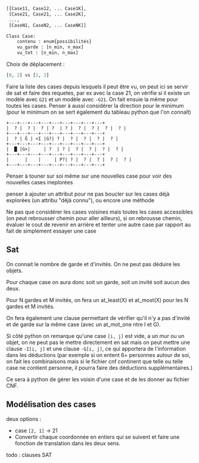 

```python
[[Case11, Case12, ... Case1K],
 [Case21, Case21, ... Case2K],
 ...,
 [CaseN1, CaseN2, ... CaseNK]]
```

```python
Class Case:
	contenu : enum{possibilités}
	vu_garde : [n_min, n_max]
	vu_tot : [n_min, n_max]
```

Choix de déplacement :
```python
[0, 2] vs [1, 3]
```

Faire la liste des cases depuis lesquels il peut être vu, on peut ici se servir de sat et faire des requetes, par ex avec la case 21, on vérifie si il existe un modèle avec `G21` et un modèle avec `-G21`. On fait ensuie la même pour toutes les cases. Penser à aussi considérer la direction pour le minimum (pour le minimum on se sert également du tableau python que l'on connaît)


```
+---+---+---+---+---+---+---+---+---+
|  ? |  ? |  ? | ?  | ? |  ? |  ? |  ? |  ? | 
+---+---+---+---+---+---+---+---+---+
|  ? | Ĝ | <I |G?| ? |  ? |  ? |  ? |  ? | 
+---+---+---+---+---+---+---+---+---+
|  █ |G>|     | ?  | ? |  ? |  ? |  ? |  ? | 
+---+---+---+---+---+---+---+---+---+
|      |    |     | P?| ? |  ? |  ? |  ? |  ? | 
+---+---+---+---+---+---+---+---+---+
```


Penser à touner sur soi même sur une nouvelles case pour voir des nouvelles cases ineplorées

penser à ajouter un attribut pour ne pas boucler sur les cases déjà explorées (un attribu "déjà connu"), ou encore une méthode

Ne pas que considérer les cases voisines mais toutes les cases accessibles (on peut rebrousser chemin pour aller ailleurs), si on rebrousse chemin, évaluer le cout de revenir en arrière et tenter une autre case par rapport au fait de simplement essayer une case 


## Sat
On connait le nombre de garde et d'invités. On ne peut pas déduire les objets.

Pour chaque case on aura donc soit un garde, soit un invité soit aucun des deux.

Pour N gardes et M invités, on fera un at_least(X) et at_most(X) pour les N gardes et M invités.

On fera également une clause permettant de vérifier qu'il n'y a pas d'invité et de garde sur la même case (avec un at_mot_one ntre I et G).

Si côté python on remarque qu'une case `[i, j]` est vide, a un mur ou un objet, on ne peut pas le mettre directement en sat mais on peut mettre une clause `-I[i, j]` et une clause `-G[i, j]`, ce qui apportera de l'information dans les déductions (par exemple si on entent 6+ personnes autour de soi, on fait les combinaisons mais si le fichier cnf continent que telle ou telle case ne contient personne, il pourra faire des déductions supplémentaires.)

Ce sera à python de gérer les voisin d'une case et de les donner au fichier CNF.



## Modélisation des cases

deux options :

+ case `[2, 1]` -> 21
+ Convertir chaque coordonnée en entiers qui se suivent et faire une fonction de translation dans les deux sens.


todo :
clauses SAT